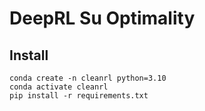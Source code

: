 # DeepRL Su Optimality


## Install

```
conda create -n cleanrl python=3.10
conda activate cleanrl
pip install -r requirements.txt
```